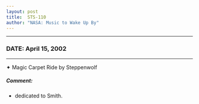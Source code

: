 ```yaml
---
layout: post
title:  STS-110
author: "NASA: Music to Wake Up By"
---
```


----
### DATE: April 15, 2002
----
✦ Magic Carpet Ride by Steppenwolf

##### Comment:
* dedicated to Smith.
